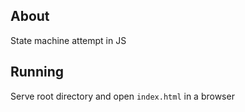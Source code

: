 ## About

State machine attempt in JS

## Running

Serve root directory and open `index.html` in a browser
